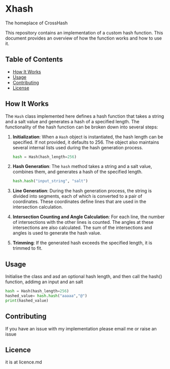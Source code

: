 # Xhash
The homeplace of CrossHash

This repository contains an implementation of a custom hash function. This document provides an overview of how the function works and how to use it.

## Table of Contents

- [How It Works](#how-it-works)
- [Usage](#usage)
- [Contributing](#contributing)
- [License](#license)

## How It Works

The `Hash` class implemented here defines a hash function that takes a string and a salt value and generates a hash of a specified length. The functionality of the hash function can be broken down into several steps:

1. **Initialization**: When a `Hash` object is instantiated, the hash length can be specified. If not provided, it defaults to 256. The object also maintains several internal lists used during the hash generation process.

    ```python
    hash = Hash(hash_length=256)
    ```

2. **Hash Generation**: The `hash` method takes a string and a salt value, combines them, and generates a hash of the specified length.

    ```python
    hash.hash("input_string", "salt")
    ```

3. **Line Generation**: During the hash generation process, the string is divided into segments, each of which is converted to a pair of coordinates. These coordinates define lines that are used in the intersection calculation.

4. **Intersection Counting and Angle Calculation**: For each line, the number of intersections with the other lines is counted. The angles at these intersections are also calculated. The sum of the intersections and angles is used to generate the hash value.

5. **Trimming**: If the generated hash exceeds the specified length, it is trimmed to fit.

## Usage

Initialise the class and asd an optional hash length, and then call the hash() function, addimg an input and an salt

```python
hash = Hash(hash_length=256)
hashed_value= hash.hash("aaaaa","@")
print(hashed_value)
```

## Contributing

If you have an issue with my implementation please email me or raise an issue

## Licence

it is at licence.md
